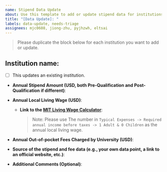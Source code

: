 ```yaml
---
name: Stipend Data Update
about: Use this template to add or update stipend data for institutions.
title: "[Data Update]: "
labels: data-update, needs-triage
assignees: mjc0608, jiong-zhu, pyjhzwh, eltsai
--- 
```


> Please duplicate the block below for each institution you want to add or update.

## Institution name: 

* [ ] This updates an existing institution. 

- **Annual Stipend Amount (USD, both Pre-Qualification and Post-Qualification if different)**: 

- **Annual Local Living Wage (USD)**:

  - **Link to the [MIT Living Wage Calculator](http://livingwage.mit.edu/)**: 

    > Note: Please use The number in `Typical Expenses -> Required annual income before taxes -> 1 Adult & 0 Children` as the annual local living wage.

- **Annual Out-of-pocket Fees Charged by University (USD)**:

- **Source of the stipend and fee data (e.g., your own data point, a link to an official website, etc.)**: 

- **Additional Comments (Optional)**: 
